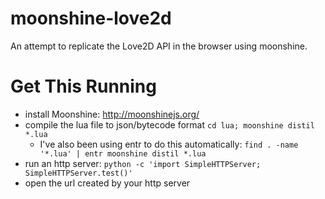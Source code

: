 moonshine-love2d
================

An attempt to replicate the Love2D API in the browser using moonshine.

# Get This Running

- install Moonshine: http://moonshinejs.org/
- compile the lua file to json/bytecode format `cd lua; moonshine distil *.lua`
  - I've also been using entr to do this automatically: `find . -name '*.lua' | entr moonshine distil *.lua`
- run an http server: `python -c 'import SimpleHTTPServer; SimpleHTTPServer.test()'`
- open the url created by your http server
